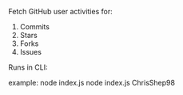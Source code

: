 Fetch GitHub user activities for:

1. Commits
2. Stars
3. Forks
4. Issues

Runs in CLI:

example:
node index.js <githubUsername>
node index.js ChrisShep98
